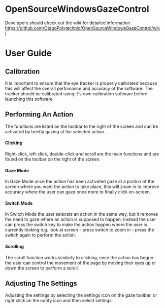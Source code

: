 
# OpenSourceWindowsGazeControl
Developers should check out the wiki for detailed information https://github.com/OtagoPolytechnic/OpenSourceWindowsGazeControl/wiki


# User Guide

## Calibration

It is important to ensure that the eye tracker is properly calibrated because this will affect the overall perfomance and accuracy of the software. The tracker should be calibrated using it's own calibration software before launching this software

## Performing An Action
The functions are listed on the toolbar to the right of the screen and can be activated by briefly gazing at the selected action.

#### Clicking

Right-click, left-click, double-click and scroll are the main functions and are found on the toolbar on the right of the screen. 

#### Gaze Mode

In Gaze Mode once the action has been activated gaze at a protion of the screen where you want the action to take place, this will zoom in to improve accuracy where the user can gaze once more to finally click on-screen.

#### Switch Mode

In Switch Mode the user selecets an action in the same way, but it removes the need to gaze where an action is supposed to happen. Instead the user can press the switch key to make the action happen where the user is currently looking e.g. look at screen - press switch to zoom in - press the switch again to perform the action.

#### Scrolling

The scroll function works similarly to clicking, once the action has begun the user can control the movement of the page by moving their eyes up or down the screen to perform a scroll.

## Adjusting The Settings

Adjusting the settings by selecting the settings icon on the gaze toolbar, or right click on the notify icon and then select settings.

